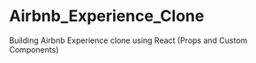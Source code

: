 # Airbnb_Experience_Clone
Building Airbnb Experience clone using React (Props and Custom Components)
